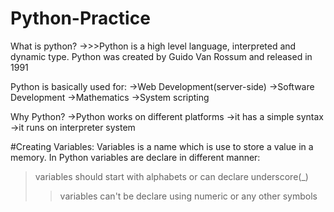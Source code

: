 # Python-Practice

What is python?
->>>Python is a high level language, interpreted and dynamic type.
Python was created by Guido Van Rossum and released in 1991

Python is basically used for:
 ->Web Development(server-side)
 ->Software Development
 ->Mathematics
 ->System scripting
 
Why Python?
 ->Python works on different platforms
  ->it has a simple syntax
   ->it runs on interpreter system
   
#Creating Variables:
  Variables is a name which is use to store a value in a memory.
  In Python variables are declare in different manner:
   >variables should start with alphabets or can declare underscore(_)
   >>variables can't be declare using numeric or any other symbols

